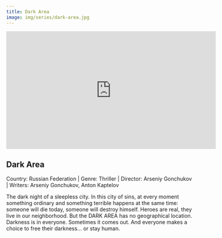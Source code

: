 ```yaml
---
title: Dark Area
image: img/series/dark-area.jpg
---
```

<iframe width="560" height="315" src="https://www.youtube.com/embed/c4Ske-uCmOc?controls=1" frameborder="0" allow="accelerometer; autoplay; encrypted-media; gyroscope; picture-in-picture" allowfullscreen></iframe>

## Dark Area
Country: Russian Federation | Genre: Thriller | Director: Arseniy Gonchukov | Writers: Arseniy Gonchukov, Anton Kaptelov

The dark night of a sleepless city. In this city of sins, at every moment something ordinary and something terrible happens at the same time: someone will die today, someone will destroy himself. Heroes are real, they live in our neighborhood. But the DARK AREA has no geographical location. Darkness is in everyone. Sometimes it comes out. And everyone makes a choice to free their darkness... or stay human. 